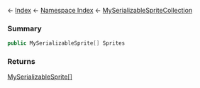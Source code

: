 ← [Index](Api-Index) ← [Namespace Index](Namespace-Index) ← [MySerializableSpriteCollection](VRage.Game.GUI.TextPanel.MySerializableSpriteCollection)

### Summary

```csharp
public MySerializableSprite[] Sprites
```

### Returns

[MySerializableSprite\[\]](VRage.Game.GUI.TextPanel.MySerializableSprite\[\])

